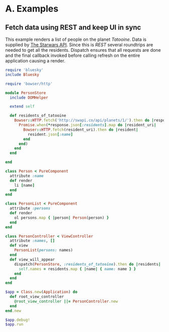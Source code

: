 # A. Examples


## Fetch data using REST and keep UI in sync

This example renders a list of people on the planet *Tatooine*. Data is supplied
by [The Starwars API](http://swapi.co/). Since this is *REST* several roundtrips
are needed to get all the residents. Dispatch ensures that all requests are
done and the final callback invoked before calling refresh on the entire
application causing a render.

```ruby
require 'bluesky'
include Bluesky

require 'bowser/http'

module PersonStore
  include DOMHelper

  extend self

  def residents_of_tatooine
    Bowser::HTTP.fetch('http://swapi.co/api/planets/1/').then do |response|
      Promise.when(*response.json[:residents].map do |resident_uri|
        Bowser::HTTP.fetch(resident_uri).then do |resident|
          resident.json[:name]
        end
      end)
    end
  end

end

class Person < PureComponent
  attribute :name
  def render
    li [name]
  end
end

class PersonList < PureComponent
  attribute :persons
  def render
    ol persons.map { |person| Person(person) }
  end
end

class PersonController < ViewController
  attribute :names, []
  def view
    PersonList(persons: names)
  end
  def view_will_appear
    dispatch(PersonStore, :residents_of_tatooine).then do |residents|
      self.names = residents.map { |name| { name: name } }
    end
  end
end

$app = Class.new(Application) do
  def root_view_controller
    @root_view_controller ||= PersonController.new
  end
end.new

$app.debug!
$app.run
```
